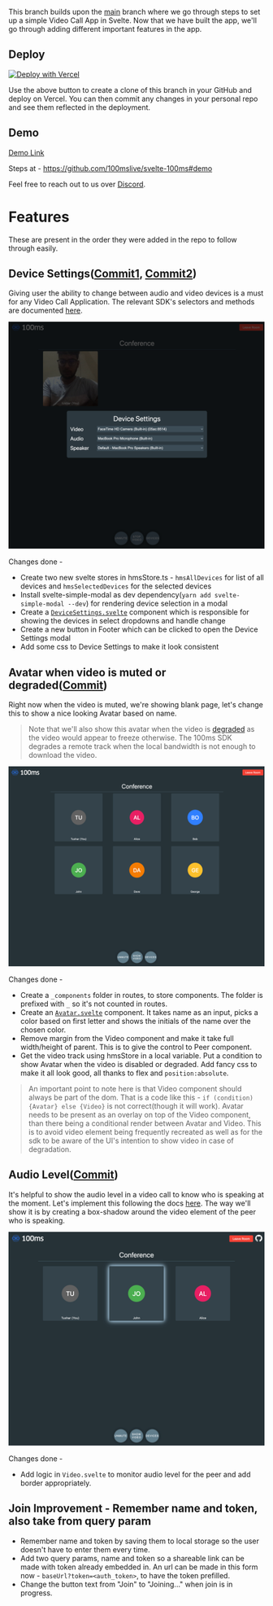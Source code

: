 
This branch builds upon the [main](https://github.com/100mslive/svelte-100ms) branch where we go through steps to set up a simple Video Call App in Svelte. Now that we have built the app, we'll go through adding different important features in the app.

## Deploy

[![Deploy with Vercel](https://vercel.com/button)](https://vercel.com/new/clone?repository-url=https%3A%2F%2Fgithub.com%2F100mslive%2Fsvelte-100ms%2Ftree%2Ffeatures&project-name=svelte-100ms-video-call&repo-name=svelte-100ms-video-call&demo-title=Svelte%20%2B%20100ms&demo-description=A%20video%20call%20app%20built%20with%20SvelteKit%20and%20100ms&demo-url=https%3A%2F%2Fsvelte-100ms.vercel.app%2F&demo-image=https%3A%2F%2Fraw.githubusercontent.com%2F100mslive%2Fsvelte-100ms%2Fmain%2Fstatic%2Fconference.png)

Use the above button to create a clone of this branch in your GitHub and deploy on Vercel. You can then commit any changes in your personal repo and see them reflected in the deployment. 

## Demo 

[Demo Link](https://svelte-100ms.vercel.app/)

Steps at - https://github.com/100mslive/svelte-100ms#demo

Feel free to reach out to us over [Discord](https://100ms.live/discord).

# Features

These are present in the order they were added in the repo to follow through easily.

## Device Settings([Commit1](https://github.com/100mslive/svelte-100ms/commit/936ff04f6a4631b981f802211bf53ff314695c44), [Commit2](https://github.com/100mslive/svelte-100ms/commit/183b24b820c70f3987c28581104ed516b3ca7fcc))

Giving user the ability to change between audio and video devices is a must for any Video Call Application. The relevant SDK's selectors and methods are documented [here](https://www.100ms.live/docs/javascript/v2/features/device-change).

![Device Settings](static/deviceSettings.png)

Changes done - 
- Create two new svelte stores in hmsStore.ts - `hmsAllDevices` for list of all devices and `hmsSelectedDevices` for the selected devices
- Install svelte-simple-modal as dev dependency(`yarn add svelte-simple-modal --dev`) for rendering device selection in a modal
- Create a [`DeviceSettings.svelte`](./src/routes/DeviceSettings.svelte) component which is responsible for showing the devices in select dropdowns and handle change
- Create a new button in Footer which can be clicked to open the Device Settings modal
- Add some css to Device Settings to make it look consistent

## Avatar when video is muted or degraded([Commit](https://github.com/100mslive/svelte-100ms/commit/f799bbb86f763297cf0ac424566f0289b1f8237a))

Right now when the video is muted, we're showing blank page, let's change this to show a nice looking Avatar based on name.

> Note that we'll also show this avatar when the video is [degraded](https://www.100ms.live/docs/javascript/v2/features/sub-degradation) as the video would appear to freeze otherwise. The 100ms SDK degrades a remote track when the local bandwidth is not enough to download the video.

![Avatars](static/avatars.png)

Changes done -
- Create a `_components` folder in routes, to store components. The folder is prefixed with `_` so it's not counted in routes.
- Create an [`Avatar.svelte`](./src/routes/_components/Avatar.svelte) component. It takes name as an input, picks a color based on first letter and shows the initials of the name over the chosen color.
- Remove margin from the Video component and make it take full width/height of parent. This is to give the control to Peer component.
- Get the video track using hmsStore in a local variable. Put a condition to show Avatar when the video is disabled or degraded. Add fancy css to make it all look good, all thanks to flex and `position:absolute`.

> An important point to note here is that Video component should always be part of the dom. That is a code like this - `if (condition) {Avatar} else {Video}` is not correct(though it will work). Avatar needs to be present as an overlay on top of the Video component, than there being a conditional render between Avatar and Video. This is to avoid video element being frequently recreated as well as for the sdk to be aware of the UI's intention to show video in case of degradation.


## Audio Level([Commit](https://github.com/100mslive/svelte-100ms/commit/d669a10532a5c13d27a4b6160494337067ab1819))

It's helpful to show the audio level in a video call to know who is speaking at the moment. Let's implement this following the docs [here](https://www.100ms.live/docs/javascript/v2/advanced-features/audio-level). The way we'll show it is by creating a box-shadow around the video element of the peer who is speaking.

![Audio Level](static/audioLevel.png)

Changes done - 
- Add logic in `Video.svelte` to monitor audio level for the peer and add border appropriately.


## Join Improvement - Remember name and token, also take from query param

- Remember name and token by saving them to local storage so the user doesn't have to enter them every time.
- Add two query params, name and token so a shareable link can be made with token already embedded in. An url can be made in this form now - `baseUrl?token=<auth_token>`, to have the token prefilled.
- Change the button text from "Join" to "Joining..." when join is in progress.

